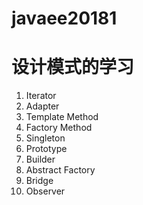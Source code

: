 # javaee20181
# 设计模式的学习
01. Iterator
02. Adapter
03. Template Method
04. Factory Method
05. Singleton
06. Prototype
07. Builder
08. Abstract Factory
09. Bridge
10. Observer
